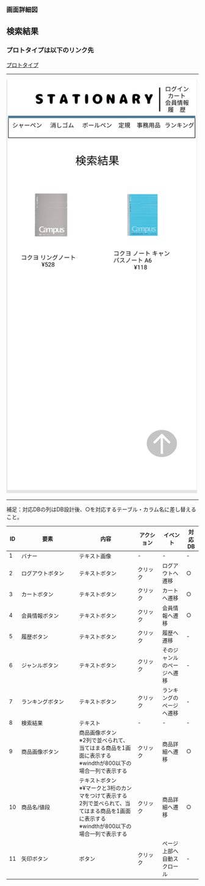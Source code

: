 ### 画面詳細図
## 検索結果
### プロトタイプは以下のリンク先
[プロトタイプ](https://www.figma.com/file/YN8g4ahM3raStzCZMDXhNA/stationary?node-id=1%3A)
*****
<img src="../img/検索結果.png" width="500">

*****
補足：対応DBの列はDB設計後、○を対応するテーブル・カラム名に差し替えること。

| ID | 要素 | 内容 | アクション | イベント | 対応DB |
|----|------|-----|------------|---------|-------|
|1   |バナー　　　　|テキスト画像     |-          |-                  |-|
|2   |ログアウトボタン|テキストボタン |クリック　　|ログアウトへ遷移    |○|
|3   |カートボタン　|テキストボタン　　|クリック　　|カートへ遷移|○|
|4   |会員情報ボタン|テキストボタン　　|クリック　　|会員情報へ遷移|○|
|5   |履歴ボタン　　|テキストボタン　　|クリック　　|履歴へ遷移|-|
|6   |ジャンルボタン|テキストボタン　　|クリック　　|そのジャンルのページへ遷移|-|
|7   |ランキングボタン|テキストボタン　　|クリック　|ランキングのページへ遷移|-|
|8   |検索結果　　　|テキスト　　　　　|-          |-                        |-|
|9   |商品画像ボタン|商品画像ボタン<br>※2列で並べられて、当てはまる商品を1画面に表示する<br>※windthが800以下の場合一列で表示する|クリック|商品詳細へ遷移|○|
|10  |商品名/値段　|テキストボタン<br>※¥マークと3桁のカンマをつけて表示する<br>2列で並べられて、当てはまる商品を1画面に表示する<br>※windthが800以下の場合一列で表示する|クリック　　|商品詳細へ遷移|○|
|11  |矢印ボタン　　　　　　　　|ボタン　　|クリック　　|ページ上部へ自動スクロール|-|
